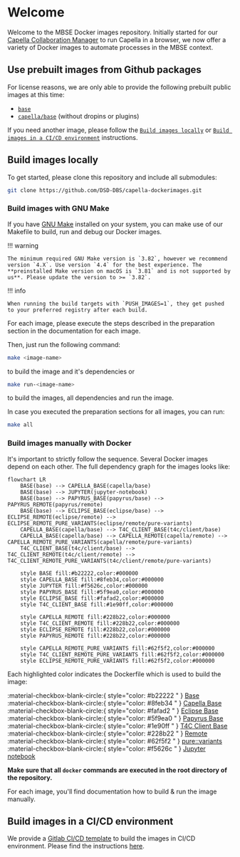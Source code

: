 <!--
 ~ SPDX-FileCopyrightText: Copyright DB InfraGO AG and contributors
 ~ SPDX-License-Identifier: Apache-2.0
 -->

# Welcome

Welcome to the MBSE Docker images repository. Initially started for our
[Capella Collaboration Manager](https://github.com/DSD-DBS/capella-collab-manager)
to run Capella in a browser, we now offer a variety of Docker images to
automate processes in the MBSE context.

## Use prebuilt images from Github packages

For license reasons, we are only able to provide the following prebuilt public
images at this time:

- [`base`](base.md)
- [`capella/base`](capella/base.md) (without dropins or plugins)

If you need another image, please follow the
[`Build images locally`](#build-images-locally) or
[`Build images in a CI/CD environment`](#build-images-in-a-cicd-environment)
instructions.

## Build images locally

To get started, please clone this repository and include all submodules:

```zsh
git clone https://github.com/DSD-DBS/capella-dockerimages.git
```

### Build images with GNU Make

If you have [GNU Make](https://www.gnu.org/software/make/manual/make.html)
installed on your system, you can make use of our Makefile to build, run and
debug our Docker images.

<!-- prettier-ignore -->
!!! warning

    The minimum required GNU Make version is `3.82`, however we recommend version `4.X`. Use version `4.4` for the best experience. The **preinstalled Make version on macOS is `3.81` and is not supported by us**. Please update the version to >= `3.82`.

<!-- prettier-ignore -->
!!! info

    When running the build targets with `PUSH_IMAGES=1`, they get pushed to your preferred registry after each build.

For each image, please execute the steps described in the preparation section
in the documentation for each image.

Then, just run the following command:

```sh
make <image-name>
```

to build the image and it's dependencies or

```sh
make run-<image-name>
```

to build the images, all dependencies and run the image.

In case you executed the preparation sections for all images, you can run:

```sh
make all
```

### Build images manually with Docker

It's important to strictly follow the sequence. Several Docker images depend on
each other. The full dependency graph for the images looks like:

```mermaid
flowchart LR
    BASE(base) --> CAPELLA_BASE(capella/base)
    BASE(base) --> JUPYTER(jupyter-notebook)
    BASE(base) --> PAPYRUS_BASE(papyrus/base) --> PAPYRUS_REMOTE(papyrus/remote)
    BASE(base) --> ECLIPSE_BASE(eclipse/base) --> ECLIPSE_REMOTE(eclipse/remote) --> ECLIPSE_REMOTE_PURE_VARIANTS(eclipse/remote/pure-variants)
    CAPELLA_BASE(capella/base) --> T4C_CLIENT_BASE(t4c/client/base)
    CAPELLA_BASE(capella/base) --> CAPELLA_REMOTE(capella/remote) --> CAPELLA_REMOTE_PURE_VARIANTS(capella/remote/pure-variants)
    T4C_CLIENT_BASE(t4c/client/base) --> T4C_CLIENT_REMOTE(t4c/client/remote) --> T4C_CLIENT_REMOTE_PURE_VARIANTS(t4c/client/remote/pure-variants)

    style BASE fill:#b22222,color:#000000
    style CAPELLA_BASE fill:#8feb34,color:#000000
    style JUPYTER fill:#f5626c,color:#000000
    style PAPYRUS_BASE fill:#5f9ea0,color:#000000
    style ECLIPSE_BASE fill:#fafad2,color:#000000
    style T4C_CLIENT_BASE fill:#1e90ff,color:#000000

    style CAPELLA_REMOTE fill:#228b22,color:#000000
    style T4C_CLIENT_REMOTE fill:#228b22,color:#000000
    style ECLIPSE_REMOTE fill:#228b22,color:#000000
    style PAPYRUS_REMOTE fill:#228b22,color:#000000

    style CAPELLA_REMOTE_PURE_VARIANTS fill:#62f5f2,color:#000000
    style T4C_CLIENT_REMOTE_PURE_VARIANTS fill:#62f5f2,color:#000000
    style ECLIPSE_REMOTE_PURE_VARIANTS fill:#62f5f2,color:#000000

```

Each highlighted color indicates the Dockerfile which is used to build the
image:

<!-- prettier-ignore -->
:material-checkbox-blank-circle:{ style="color: #b22222 " } [Base](base.md) <br>
:material-checkbox-blank-circle:{ style="color: #8feb34 " } [Capella Base](capella/base.md)<br>
:material-checkbox-blank-circle:{ style="color: #fafad2 " } [Eclipse Base](eclipse/base.md)<br>
:material-checkbox-blank-circle:{ style="color: #5f9ea0 " } [Papyrus Base](papyrus/base.md)<br>
:material-checkbox-blank-circle:{ style="color: #1e90ff " } [T4C Client Base](capella/t4c/base.md) <br>
:material-checkbox-blank-circle:{ style="color: #228b22 " } [Remote](remote.md) <br>
:material-checkbox-blank-circle:{ style="color: #62f5f2 " } [pure::variants](pure-variants.md) <br>
:material-checkbox-blank-circle:{ style="color: #f5626c " } [Jupyter notebook](jupyter/index.md) <br>

**Make sure that all `docker` commands are executed in the root directory of
the repository.**

For each image, you'll find documentation how to build & run the image
manually.

## Build images in a CI/CD environment

We provide a
[Gitlab CI/CD template](https://github.com/DSD-DBS/capella-dockerimages/blob/main/ci-templates/gitlab/image-builder.yml)
to build the images in CI/CD environment. Please find the instructions
[here](https://github.com/DSD-DBS/capella-dockerimages/tree/main/ci-templates/gitlab#image-builder).
